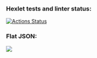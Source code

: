 ### Hexlet tests and linter status:
[![Actions Status](https://github.com/brempavel/backend-project-46/workflows/hexlet-check/badge.svg)](https://github.com/brempavel/backend-project-46/actions)

### Flat JSON:
<a href="https://asciinema.org/a/ecS9qyqH397Qp4YrdywXZSYi1" target="_blank"><img src="https://asciinema.org/a/ecS9qyqH397Qp4YrdywXZSYi1.svg" /></a>
